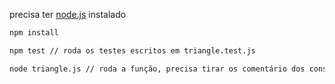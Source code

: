 
precisa ter [node.js](https://nodejs.org/en/) instalado

```bash
npm install
```

```bash
npm test // roda os testes escritos em triangle.test.js
```

```bash
node triangle.js // roda a função, precisa tirar os comentário dos console.log
```
